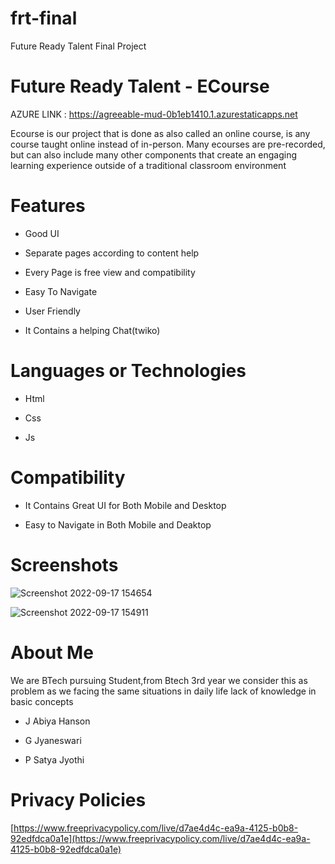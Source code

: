 # frt-final
Future Ready Talent Final Project 
# Future Ready Talent - ECourse



AZURE LINK : https://agreeable-mud-0b1eb1410.1.azurestaticapps.net



Ecourse is our project that is done as also called an online course, is any course taught online instead of in-person. Many ecourses are pre-recorded, but can also include many other components that create an engaging learning experience outside of a traditional classroom environment

# Features
-  Good UI

-  Separate pages according to content help

-  Every Page is free view and compatibility 

-  Easy To Navigate

-  User Friendly

-  It Contains a helping Chat(twiko)



# Languages or Technologies

-  Html

-  Css

-  Js


# Compatibility
 -  It Contains Great UI for Both Mobile and Desktop
 
 -  Easy to Navigate in Both Mobile and Deaktop
 
# Screenshots
![Screenshot 2022-09-17 154654](https://user-images.githubusercontent.com/109589503/190851860-050a7043-a7af-49bb-89ad-8e8f9b7c5516.png)

![Screenshot 2022-09-17 154911](https://user-images.githubusercontent.com/109589503/190853814-69110c99-07c4-4e7f-88b5-81225eabe76a.png)


# About Me
We are BTech pursuing Student,from Btech 3rd year we consider this as problem as we facing the same situations in daily life lack of knowledge in basic concepts 


- J Abiya Hanson

- G Jyaneswari

- P Satya Jyothi




# Privacy Policies 
[https://www.freeprivacypolicy.com/live/d7ae4d4c-ea9a-4125-b0b8-92edfdca0a1e](https://www.freeprivacypolicy.com/live/d7ae4d4c-ea9a-4125-b0b8-92edfdca0a1e) 
